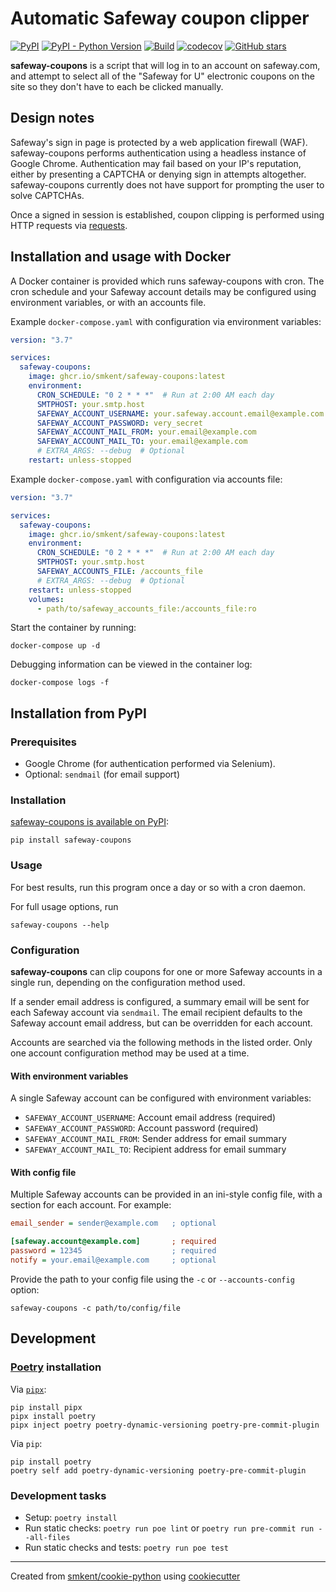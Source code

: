 # Automatic Safeway coupon clipper

[![PyPI](https://img.shields.io/pypi/v/safeway-coupons)][pypi]
[![PyPI - Python Version](https://img.shields.io/pypi/pyversions/safeway-coupons)][pypi]
[![Build](https://img.shields.io/github/checks-status/smkent/safeway-coupons/main?label=build)][gh-actions]
[![codecov](https://codecov.io/gh/smkent/safeway-coupons/branch/main/graph/badge.svg)][codecov]
[![GitHub stars](https://img.shields.io/github/stars/smkent/safeway-coupons?style=social)][repo]

**safeway-coupons** is a script that will log in to an account on safeway.com,
and attempt to select all of the "Safeway for U" electronic coupons on the site
so they don't have to each be clicked manually.

## Design notes

Safeway's sign in page is protected by a web application firewall (WAF).
safeway-coupons performs authentication using a headless instance of Google
Chrome. Authentication may fail based on your IP's reputation, either by
presenting a CAPTCHA or denying sign in attempts altogether. safeway-coupons
currently does not have support for prompting the user to solve CAPTCHAs.

Once a signed in session is established, coupon clipping is performed using HTTP
requests via [requests][requests].

## Installation and usage with Docker

A Docker container is provided which runs safeway-coupons with cron. The cron
schedule and your Safeway account details may be configured using environment
variables, or with an accounts file.

Example `docker-compose.yaml` with configuration via environment variables:

```yaml
version: "3.7"

services:
  safeway-coupons:
    image: ghcr.io/smkent/safeway-coupons:latest
    environment:
      CRON_SCHEDULE: "0 2 * * *"  # Run at 2:00 AM each day
      SMTPHOST: your.smtp.host
      SAFEWAY_ACCOUNT_USERNAME: your.safeway.account.email@example.com
      SAFEWAY_ACCOUNT_PASSWORD: very_secret
      SAFEWAY_ACCOUNT_MAIL_FROM: your.email@example.com
      SAFEWAY_ACCOUNT_MAIL_TO: your.email@example.com
      # EXTRA_ARGS: --debug  # Optional
    restart: unless-stopped
```

Example `docker-compose.yaml` with configuration via accounts file:

```yaml
version: "3.7"

services:
  safeway-coupons:
    image: ghcr.io/smkent/safeway-coupons:latest
    environment:
      CRON_SCHEDULE: "0 2 * * *"  # Run at 2:00 AM each day
      SMTPHOST: your.smtp.host
      SAFEWAY_ACCOUNTS_FILE: /accounts_file
      # EXTRA_ARGS: --debug  # Optional
    restart: unless-stopped
    volumes:
      - path/to/safeway_accounts_file:/accounts_file:ro
```

Start the container by running:

```console
docker-compose up -d
```

Debugging information can be viewed in the container log:

```console
docker-compose logs -f
```

## Installation from PyPI

### Prerequisites

* Google Chrome (for authentication performed via Selenium).
* Optional: `sendmail` (for email support)

### Installation

[safeway-coupons is available on PyPI][pypi]:

```console
pip install safeway-coupons
```

### Usage

For best results, run this program once a day or so with a cron daemon.

For full usage options, run

```console
safeway-coupons --help
```

### Configuration

**safeway-coupons** can clip coupons for one or more Safeway accounts in a
single run, depending on the configuration method used.

If a sender email address is configured, a summary email will be sent for each
Safeway account via `sendmail`. The email recipient defaults to the Safeway
account email address, but can be overridden for each account.

Accounts are searched via the following methods in the listed order. Only one
account configuration method may be used at a time.

#### With environment variables

A single Safeway account can be configured with environment variables:

* `SAFEWAY_ACCOUNT_USERNAME`: Account email address (required)
* `SAFEWAY_ACCOUNT_PASSWORD`: Account password (required)
* `SAFEWAY_ACCOUNT_MAIL_FROM`: Sender address for email summary
* `SAFEWAY_ACCOUNT_MAIL_TO`: Recipient address for email summary

#### With config file

Multiple Safeway accounts can be provided in an ini-style config file, with a
section for each account. For example:

```ini
email_sender = sender@example.com   ; optional

[safeway.account@example.com]       ; required
password = 12345                    ; required
notify = your.email@example.com     ; optional
```

Provide the path to your config file using the `-c` or `--accounts-config`
option:

```console
safeway-coupons -c path/to/config/file
```

## Development

### [Poetry][poetry] installation

Via [`pipx`][pipx]:

```console
pip install pipx
pipx install poetry
pipx inject poetry poetry-dynamic-versioning poetry-pre-commit-plugin
```

Via `pip`:

```console
pip install poetry
poetry self add poetry-dynamic-versioning poetry-pre-commit-plugin
```

### Development tasks

* Setup: `poetry install`
* Run static checks: `poetry run poe lint` or
  `poetry run pre-commit run --all-files`
* Run static checks and tests: `poetry run poe test`

---

Created from [smkent/cookie-python][cookie-python] using
[cookiecutter][cookiecutter]

[codecov]: https://codecov.io/gh/smkent/safeway-coupons
[cookie-python]: https://github.com/smkent/cookie-python
[cookiecutter]: https://github.com/cookiecutter/cookiecutter
[gh-actions]: https://github.com/smkent/safeway-coupons/actions?query=branch%3Amain
[pipx]: https://pypa.github.io/pipx/
[poetry]: https://python-poetry.org/docs/#installation
[pypi]: https://pypi.org/project/safeway-coupons/
[repo]: https://github.com/smkent/safeway-coupons
[requests]: https://requests.readthedocs.io/en/latest/
